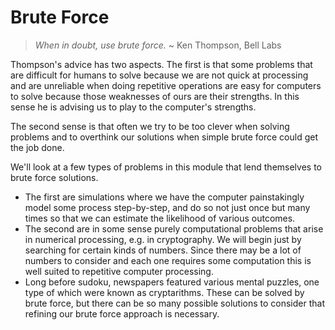 # Brute Force

> *When in doubt, use brute force.* ~ Ken Thompson, Bell Labs

Thompson's advice has two aspects. The first is that some problems that
are difficult for humans to solve because we are not quick at processing
and are unreliable when doing repetitive operations are easy for
computers to solve because those weaknesses of ours are their strengths.
In this sense he is advising us to play to the computer's strengths.

The second sense is that often we try to be too clever when solving
problems and to overthink our solutions when simple brute force could
get the job done.

We'll look at a few types of problems in this module that lend
themselves to brute force solutions.

-   The first are simulations where we have the computer painstakingly
    model some process step-by-step, and do so not just once but many
    times so that we can estimate the likelihood of various outcomes.
-   The second are in some sense purely computational problems that
    arise in numerical processing, e.g. in cryptography. We will begin
    just by searching for certain kinds of numbers. Since there may be a
    lot of numbers to consider and each one requires some computation
    this is well suited to repetitive computer processing.
-   Long before sudoku, newspapers featured various mental puzzles, one
    type of which were known as cryptarithms. These can be solved by
    brute force, but there can be so many possible solutions to consider
    that refining our brute force approach is necessary.
